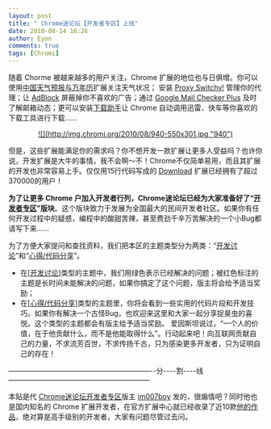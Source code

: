 ```yaml
---
layout: post
title: " Chrome迷论坛【开发者专区】上线"
date: 2010-08-14 16:26
author: Eyon
comments: true
tags: [Chromi]
---
```

随着 Chorme 被越来越多的用户关注，Chrome 扩展的地位也与日俱增。你可以使用[中国天气预报与万年历](https://chrome.google.com/extensions/detail/chllelencipbhdcelplgadmefkopmpgd?hl=zh-cn)扩展关注天气状况； 安装 [Proxy Switchy!](https://chrome.google.com/extensions/detail/caehdcpeofiiigpdhbabniblemipncjj?hl=zh-cn) 管理你的代理；让 [AdBlock](https://chrome.google.com/extensions/detail/gighmmpiobklfepjocnamgkkbiglidom?hl=zh-cn) 屏蔽掉你不喜欢的广告；通过 [Google Mail Checker Plus](https://chrome.google.com/extensions/detail/gffjhibehnempbkeheiccaincokdjbfe?hl=zh-cn) 及时了解邮箱动态；更可以安装[下载助手](https://chrome.google.com/extensions/detail/mfjkgbjaikamkkojmakjclmkianficch?hl=zh-cn)让 Chrome 自动调用迅雷、快车等你喜欢的下载工具进行下载......
<p style="text-align: center;"><a href="http://bbs.chromi.org/forum-100-1.html">![](http://img.chromi.org/2010/08/940-550x301.jpg "940")</a>

但是，这些扩展能满足你的需求吗？你不想开发一款扩展让更多人受益吗？也许你说，开发扩展是大牛的事情，我不会啊～不！Chrome不仅简单易用，而且其扩展的开发也非常容易上手。仅仅用15行代码写成的 [Download](https://chrome.google.com/extensions/detail/jfchnphgogjhineanplmfkofljiagjfb?hl=zh-cn) 扩展已经拥有了超过370000的用户！

**为了让更多 Chrome 户加入开发者行列，****Chrome迷论坛****已经为大家准备好了“**<a href="http://bbs.chromi.org/forum-100-1.html" target="_blank">**开发者专区**</a>**”版块**。这个版块致力于发展为全国最大的民间开发者社区。如果你有任何开发过程中的疑惑，编程中的酸甜苦辣，甚至费劲千辛万苦解决的一个小Bug都请写下来......

为了方便大家提问和查找资料，我们把本区的主题类型分为两类：“[开发讨论](http://bbs.chromi.org/forum-forumdisplay-fid-100-filter-typeid-typeid-50.html)”和“[心得/代码分享](http://bbs.chromi.org/forum-forumdisplay-fid-100-filter-typeid-typeid-51.html)”。


*   在[[开发讨论](http://bbs.chromi.org/forum-forumdisplay-fid-100-filter-typeid-typeid-50.html)]类型的主题中，我们用绿色表示已经解决的问题；被红色标注的主题是长时间未能解决的问题，如果你搞定了这个问题，版主将会给予适当奖励；
*   在[[心得/代码分享](http://bbs.chromi.org/forum-forumdisplay-fid-100-filter-typeid-typeid-51.html)]类型的主题里，你将会看到一些实用的代码片段和开发技巧。如果你有解决一个古怪Bug，也欢迎来这里和大家一起分享捉臭虫的喜悦。这个类型的主题都会有版主给予适当奖励。
爱因斯坦说过，“一个人的价值，在于他贡献什么，而不是他能取得什么”。行动起来吧！向互联网贡献自己的力量，不求流芳百世，不求传扬千古，只为感染更多开发者，只为证明自己的存在！

————————————————————--分----割----线————————————————————

本贴是代 [Chrome迷论坛开发者专区](http://bbs.chromi.org/forum-100-1.html)版主 [im007boy](http://www.neverbest.com/) 发的，很煽情吧？同时他也是国内知名的 Chrome 扩展开发者，在官方扩展中心就已经收录了近10款[他的作品](https://chrome.google.com/extensions/search?itemlang=&amp;q=im007boy)，绝对算是高手级别的开发者，大家有问题尽管过去问。
